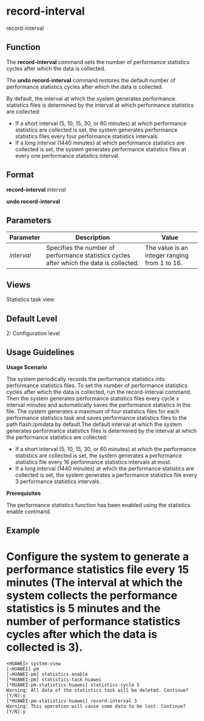 record-interval
===============

record-interval

Function
--------



The **record-interval** command sets the number of performance statistics cycles after which the data is collected.

The **undo record-interval** command restores the default number of performance statistics cycles after which the data is collected.



By default, the interval at which the system generates performance statistics files is determined by the interval at which performance statistics are collected:

* If a short interval (5, 10, 15, 30, or 60 minutes) at which performance statistics are collected is set, the system generates performance statistics files every four performance statistics intervals.
* If a long interval (1440 minutes) at which performance statistics are collected is set, the system generates performance statistics files at every one performance statistics interval.


Format
------

**record-interval** *interval*

**undo record-interval**


Parameters
----------

| Parameter | Description | Value |
| --- | --- | --- |
| *interval* | Specifies the number of performance statistics cycles after which the data is collected. | The value is an integer ranging from 1 to 16. |



Views
-----

Statistics task view


Default Level
-------------

2: Configuration level


Usage Guidelines
----------------

**Usage Scenario**

The system periodically records the performance statistics into performance statistics files. To set the number of performance statistics cycles after which the data is collected, run the record-interval command. Then the system generates performance statistics files every cycle x interval minutes and automatically saves the performance statistics in the file. The system generates a maximum of four statistics files for each performance statistics task and saves performance statistics files to the path flash:/pmdata by default.The default interval at which the system generates performance statistics files is determined by the interval at which the performance statistics are collected:

* If a short interval (5, 10, 15, 30, or 60 minutes) at which the performance statistics are collected is set, the system generates a performance statistics file every 16 performance statistics intervals at most.
* If a long interval (1440 minutes) at which the performance statistics are collected is set, the system generates a performance statistics file every 3 performance statistics intervals.

**Prerequisites**

The performance statistics function has been enabled using the statistics enable command.


Example
-------

# Configure the system to generate a performance statistics file every 15 minutes (The interval at which the system collects the performance statistics is 5 minutes and the number of performance statistics cycles after which the data is collected is 3).
```
<HUAWEI> system-view
[~HUAWEI] pm
[~HUAWEI-pm] statistics enable
[*HUAWEI-pm] statistics-task huawei
[*HUAWEI-pm-statistics-huawei] statistics-cycle 5
Warning: All data of the statistics task will be deleted. Continue? [Y/N]:y
[*HUAWEI-pm-statistics-huawei] record-interval 3
Warning: This operation will cause some data to be lost. Continue? [Y/N]:y

```